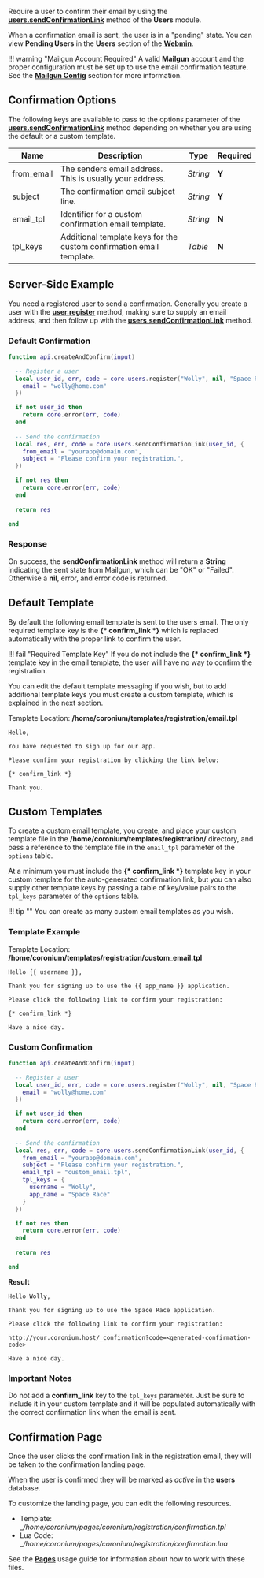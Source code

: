Require a user to confirm their email by using the __[users.sendConfirmationLink](/server/modules/users/api/#sendconfirmationlink)__ method of the __Users__ module. 

When a confirmation email is sent, the user is in a "pending" state. You can view __Pending Users__ in the __Users__ section of the __[Webmin](/server/webmin/setup/)__.

!!! warning "Mailgun Account Required"
    A valid __Mailgun__ account and the proper configuration must be set up to use the email confirmation feature. See the __[Mailgun Config](/server/webmin/mailgun/)__ section for more information.

## Confirmation Options

The following keys are available to pass to the options parameter of the __[users.sendConfirmationLink](/server/modules/users/api/#sendconfirmationlink)__ method depending on whether you are using the default or a custom template.

|Name|Description|Type|Required|
|---|-----------|----|--------|
|from_email|The senders email address. This is usually your address.|_String_|__Y__|
|subject|The confirmation email subject line.|_String_|__Y__|
|email_tpl|Identifier for a custom confirmation email template.|_String_|__N__|
|tpl_keys|Additional template keys for the custom confirmation email template.|_Table_|__N__|

## Server-Side Example

You need a registered user to send a confirmation. Generally you create a user with the __[user.register](/server/modules/users/api/#register)__ method, making sure to supply an email address, and then follow up with the __[users.sendConfirmationLink](/server/modules/users/api/#sendconfirmationlink)__ method.

### Default Confirmation

```lua
function api.createAndConfirm(input)

  -- Register a user
  local user_id, err, code = core.users.register("Wolly", nil, "Space Race", {
    email = "wolly@home.com"
  })

  if not user_id then
    return core.error(err, code)
  end
  
  -- Send the confirmation
  local res, err, code = core.users.sendConfirmationLink(user_id, {
    from_email = "yourapp@domain.com",
    subject = "Please confirm your registration.",
  })

  if not res then
    return core.error(err, code)
  end
  
  return res

end
```

### Response

On success, the __sendConfirmationLink__ method will return a __String__ indicating the sent state from Mailgun, which can be "OK" or "Failed". Otherwise a __nil__, error, and error code is returned.

## Default Template

By default the following email template is sent to the users email. The only required template key is the __{\* confirm_link \*}__ which is replaced automatically with the proper link to confirm the user.

!!! fail "Required Template Key"
    If you do not include the __{\* confirm_link \*}__ template key in the email template, the user will have no way to confirm the registration.

You can edit the default template messaging if you wish, but to add additional template keys you must create a custom template, which is explained in the next section.

Template Location: __/home/coronium/templates/registration/email.tpl__

```text
Hello,

You have requested to sign up for our app. 

Please confirm your registration by clicking the link below:

{* confirm_link *}

Thank you.
```

## Custom Templates

To create a custom email template, you create, and place your custom template file in the __/home/coronium/templates/registration/__ directory, and pass a reference to the template file in the `email_tpl` parameter of the `options` table.

At a minimum you must include the __{* confirm_link \*}__ template key in your custom template for the auto-generated confirmation link, but you can also supply other template keys by passing a table of key/value pairs to the `tpl_keys` parameter of the `options` table.

!!! tip ""
    You can create as many custom email templates as you wish.

### Template Example

Template Location: __/home/coronium/templates/registration/custom_email.tpl__

```text
Hello {{ username }},

Thank you for signing up to use the {{ app_name }} application.

Please click the following link to confirm your registration:

{* confirm_link *}

Have a nice day.
```

### Custom Confirmation

```lua
function api.createAndConfirm(input)

  -- Register a user
  local user_id, err, code = core.users.register("Wolly", nil, "Space Race", {
    email = "wolly@home.com"
  })

  if not user_id then
    return core.error(err, code)
  end
  
  -- Send the confirmation
  local res, err, code = core.users.sendConfirmationLink(user_id, {
    from_email = "yourapp@domain.com",
    subject = "Please confirm your registration.",
    email_tpl = "custom_email.tpl",
    tpl_keys = {
      username = "Wolly",
      app_name = "Space Race"
    }
  })

  if not res then
    return core.error(err, code)
  end
  
  return res

end
```

__Result__

```text
Hello Wolly,

Thank you for signing up to use the Space Race application.

Please click the following link to confirm your registration:

http://your.coronium.host/_confirmation?code=<generated-confirmation-code>

Have a nice day.
```

### Important Notes

Do not add a __confirm_link__ key to the `tpl_keys` parameter. Just be sure to include it in your custom template and it will be populated automatically with the correct confirmation link when the email is sent.

## Confirmation Page

Once the user clicks the confirmation link in the registration email, they will be taken to the confirmation landing page. 

When the user is confirmed they will be marked as _active_ in the __users__ database.

To customize the landing page, you can edit the following resources.

 - Template: __/home/coronium/pages/_coronium/registration/confirmation.tpl__
 - Lua Code: __/home/coronium/pages/_coronium/registration/confirmation.lua__

See the __[Pages](/server/modules/pages/usage/)__ usage guide for information about how to work with these files. 
